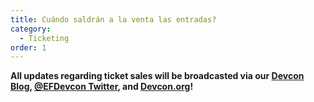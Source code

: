 ```yaml
---
title: Cuándo saldrán a la venta las entradas?
category:
  - Ticketing
order: 1
---
```


**All updates regarding ticket sales will be broadcasted via our [Devcon Blog](https://blog.ethereum.org/category/devcon/), [@EFDevcon Twitter](https://twitter.com/EFDevcon), and [Devcon.org](https://devcon.org)!**

